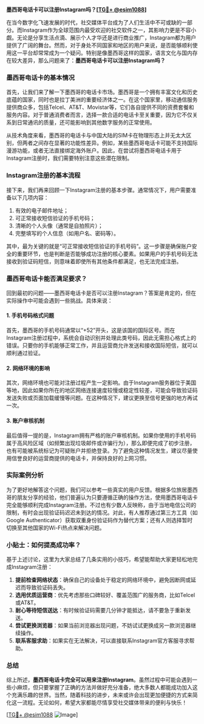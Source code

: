 **墨西哥电话卡可以注册Instagram吗？[[TG💪+ @esim1088](https://t.me/s/esim1088)]**

在当今数字化飞速发展的时代，社交媒体平台成为了人们生活中不可或缺的一部分。而Instagram作为全球范围内最受欢迎的社交软件之一，其影响力更是不容小觑。无论是分享生活点滴、展示个人才华还是进行商业推广，Instagram都为用户提供了广阔的舞台。然而，对于身处不同国家和地区的用户来说，是否能够顺利使用这一平台却常常成为一个疑问。特别是像墨西哥这样的国家，语言文化与国内存在较大差异，那么问题来了：**墨西哥电话卡可以注册Instagram吗？**

### 墨西哥电话卡的基本情况

首先，让我们来了解一下墨西哥的电话卡市场。墨西哥是一个拥有丰富文化和历史底蕴的国家，同时也是拉丁美洲的重要经济体之一。在这个国家里，移动通信服务提供商众多，包括Telcel、AT&T、Movistar等，它们各自提供不同的资费套餐和服务内容。对于普通消费者而言，选择一款合适的电话卡至关重要，因为它不仅关系到日常通讯的质量，还可能影响到其他数字服务的正常使用。

从技术角度来看，墨西哥的电话卡与中国大陆的SIM卡在物理形态上并无太大区别，但两者之间存在显著的功能性差异。例如，某些墨西哥电话卡可能不支持国际漫游功能，或者无法直接绑定海外账户。因此，在尝试将墨西哥电话卡用于Instagram注册时，我们需要特别注意这些潜在限制。

### Instagram注册的基本流程

接下来，我们再来回顾一下Instagram注册的基本步骤。通常情况下，用户需要准备以下几项内容：
1. 有效的电子邮件地址；
2. 可正常接收短信验证的手机号码；
3. 清晰的个人头像（通常是自拍照片）；
4. 完整填写的个人信息（如用户名、密码等）。

其中，最为关键的就是“可正常接收短信验证的手机号码”。这一步骤是确保账户安全的重要环节，也是判断是否能够成功注册的核心要素。如果用户的手机号码无法接收到验证码短信，则意味着即使所有其他条件都满足，也无法完成注册。

### 墨西哥电话卡能否满足要求？

回到最初的问题——墨西哥电话卡是否可以注册Instagram？答案是肯定的，但在实际操作中可能会遇到一些挑战。具体来说：

#### 1. 手机号码格式问题
首先，墨西哥的手机号码通常以“+52”开头，这是该国的国际区号。而在Instagram注册过程中，系统会自动识别并处理此类号码，因此无需担心格式上的错误。只要你的手机能够正常工作，并且运营商允许发送和接收国际短信，就可以顺利通过验证。

#### 2. 网络环境的影响
其次，网络环境也可能对注册过程产生一定影响。由于Instagram服务器位于美国等地，因此如果你所在的地区网络连接速度较慢或稳定性较差，可能会导致验证码发送失败或页面加载缓慢等问题。在这种情况下，建议更换至信号更强的地方再试一次。

#### 3. 账户审核机制
最后值得一提的是，Instagram拥有严格的账户审核机制。如果你使用的手机号码属于高风险区域（如频繁出现垃圾邮件或诈骗行为），那么即便完成了初步注册，也有可能被系统标记为可疑账户并拒绝登录。为了避免这种情况发生，建议尽量使用信誉良好的运营商提供的电话卡，并保持良好的上网习惯。

### 实际案例分析

为了更好地解答这个问题，我们可以参考一些真实的用户反馈。根据多位旅居墨西哥的朋友分享的经验，他们普遍认为只要遵循正确的操作方法，使用墨西哥电话卡完全能够顺利完成Instagram注册。不过也有少数人反映称，由于当地电信公司的限制，有时会出现验证码迟迟未到达的情况。对此，有人推荐通过第三方工具（如Google Authenticator）获取双重身份验证码作为替代方案；还有人则选择暂时切换至其他国家的Wi-Fi热点来解决问题。

### 小贴士：如何提高成功率？

基于上述讨论，这里为大家总结了几条实用的小技巧，希望能帮助大家更轻松地完成Instagram注册：

1. **提前检查网络状态**：确保自己的设备处于稳定的网络环境中，避免因断网或延迟而导致验证码丢失。
2. **选用优质运营商**：优先考虑那些口碑较好、覆盖范围广的服务商，比如Telcel或AT&T。
3. **耐心等待短信送达**：有时候验证码需要几分钟才能抵达，请不要急于重新发送。
4. **尝试更换浏览器**：如果当前浏览器出现问题，不妨试试更换成另一款浏览器继续操作。
5. **联系客服求助**：如果实在无法解决，可以直接联系Instagram官方客服寻求帮助。

### 总结

综上所述，**墨西哥电话卡完全可以用来注册Instagram**。虽然过程中可能会遇到一些小麻烦，但只要掌握了正确的方法并做好充分准备，绝大多数人都能成功加入这个充满乐趣的世界。当然，随着科技的进步，未来或许会出现更加便捷的方式来简化这一流程。无论如何，希望大家都能尽情享受社交媒体带来的便利与快乐！

[[TG💪+ @esim1088](https://t.me/s/esim1088) ![Image](https://i.postimg.cc/4NQfJmqS/Snipaste-2025-05-13-00-14-12.png)]